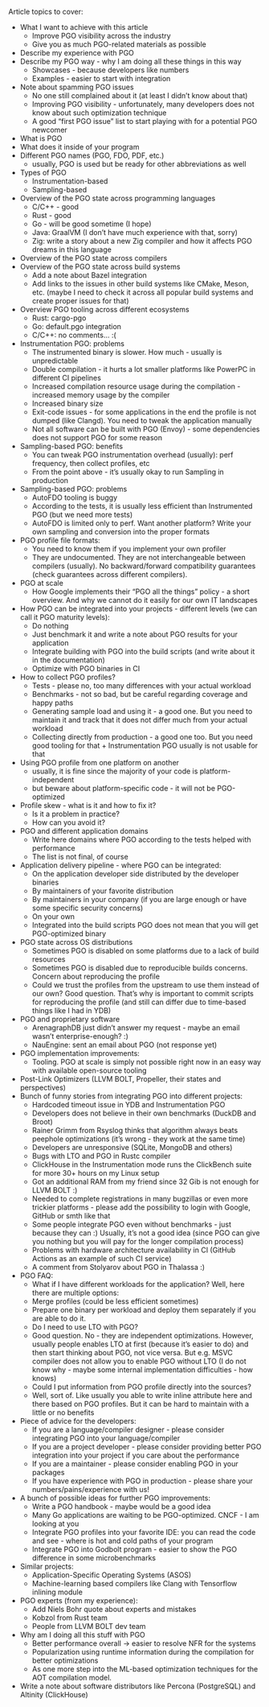 Article topics to cover:

* What I want to achieve with this article
  - Improve PGO visibility across the industry
  - Give you as much PGO-related materials as possible
* Describe my experience with PGO
* Describe my PGO way - why I am doing all these things in this way
  - Showcases - because developers like numbers
  - Examples - easier to start with integration
* Note about spamming PGO issues
  - No one still complained about it (at least I didn’t know about that)
  - Improving PGO visibility - unfortunately, many developers does not know about such optimization technique
  - A good “first PGO issue” list to start playing with for a potential PGO newcomer
* What is PGO
* What does it inside of your program
* Different PGO names (PGO, FDO, PDF, etc.)
  - usually, PGO is used but be ready for other abbreviations as well
* Types of PGO
  - Instrumentation-based
  - Sampling-based
* Overview of the PGO state across programming languages
  - C/C++ - good
  - Rust - good
  - Go - will be good sometime (I hope)
  - Java: GraalVM (I don’t have much experience with that, sorry)
  - Zig: write a story about a new Zig compiler and how it affects PGO dreams in this language
* Overview of the PGO state across compilers
* Overview of the PGO state across build systems
  - Add a note about Bazel integration
  - Add links to the issues in other build systems like CMake, Meson, etc. (maybe I need to check it across all popular build systems and create proper issues for that)
* Overview PGO tooling across different ecosystems
  - Rust: cargo-pgo
  - Go: default.pgo integration
  - C/C++: no comments… :(
* Instrumentation PGO: problems
  - The instrumented binary is slower. How much - usually is unpredictable
  - Double compilation - it hurts a lot smaller platforms like PowerPC in different CI pipelines
  - Increased compilation resource usage during the compilation - increased memory usage by the compiler
  - Increased binary size
  - Exit-code issues - for some applications in the end the profile is not dumped (like Clangd). You need to tweak the application manually
  - Not all software can be built with PGO (Envoy) - some dependencies does not support PGO for some reason
* Sampling-based PGO: benefits
  - You can tweak PGO instrumentation overhead (usually): perf frequency, then collect profiles, etc
  - From the point above - it’s usually okay to run Sampling in production
* Sampling-based PGO: problems
  - AutoFDO tooling is buggy
  - According to the tests, it is usually less efficient than Instrumented PGO (but we need more tests)
  - AutoFDO is limited only to perf. Want another platform? Write your own sampling and conversion into the proper formats
* PGO profile file formats:
  - You need to know them if you implement your own profiler
  - They are undocumented. They are not interchangeable between compilers (usually). No backward/forward compatibility guarantees (check guarantees across different compilers).
* PGO at scale
  - How Google implements their “PGO all the things” policy - a short overview. And why we cannot do it easily for our own IT landscapes
* How PGO can be integrated into your projects - different levels (we can call it PGO maturity levels):
  - Do nothing
  - Just benchmark it and write a note about PGO results for your application 
  - Integrate building with PGO into the build scripts (and write about it in the documentation)
  - Optimize with PGO binaries in CI
* How to collect PGO profiles?
  - Tests - please no, too many differences with your actual workload
  - Benchmarks - not so bad, but be careful regarding coverage and happy paths
  - Generating sample load and using it - a good one. But you need to maintain it and track that it does not differ much from your actual workload
  - Collecting directly from production - a good one too. But you need good tooling for that + Instrumentation PGO usually is not usable for that
* Using PGO profile from one platform on another
  - usually, it is fine since the majority of your code is platform-independent
  - but beware about platform-specific code - it will not be PGO-optimized
* Profile skew - what is it and how to fix it?
  - Is it a problem in practice?
  - How can you avoid it?
* PGO and different application domains
  - Write here domains where PGO according to the tests helped with performance
  - The list is not final, of course
* Application delivery pipeline - where PGO can be integrated:
  - On the application developer side distributed by the developer binaries
  - By maintainers of your favorite distribution
  - By maintainers in your company (if you are large enough or have some specific security concerns)
  - On your own
  - Integrated into the build scripts PGO does not mean that you will get PGO-optimized binary
* PGO state across OS distributions
  - Sometimes PGO is disabled on some platforms due to a lack of build resources
  - Sometimes PGO is disabled due to reproducible builds concerns. Concern about reproducing the profile
  - Could we trust the profiles from the upstream to use them instead of our own? Good question. That’s why is important to commit scripts for reproducing the profile (and still can differ due to time-based things like I had in YDB)
* PGO and proprietary software
  - ArenagraphDB just didn’t answer my request - maybe an email wasn’t enterprise-enough? :)
  - NauEngine: sent an email about PGO (not response yet)
* PGO implementation improvements:
  - Tooling. PGO at scale is simply not possible right now in an easy way with available open-source tooling
* Post-Link Optimizers (LLVM BOLT, Propeller, their states and perspectives)
* Bunch of funny stories from integrating PGO into different projects:
  - Hardcoded timeout issue in YDB and Instrumentation PGO
  - Developers does not believe in their own benchmarks (DuckDB and Broot)
  - Rainer Grimm from Rsyslog thinks that algorithm always beats peephole optimizations (it’s wrong - they work at the same time)
  - Developers are unresponsive (SQLite, MongoDB and others)
  - Bugs with LTO and PGO in Rustc compiler
  - ClickHouse in the Instrumentation mode runs the ClickBench suite for more 30+ hours on my Linux setup
  - Got an additional RAM from my friend since 32 Gib is not enough for LLVM BOLT :)
  - Needed to complete registrations in many bugzillas or even more trickier platforms - please add the possibility to login with Google, GitHub or smth like that
  - Some people integrate PGO even without benchmarks - just because they can :) Usually, it’s not a good idea (since PGO can give you nothing but you will pay for the longer compilation process)
  - Problems with hardware architecture availability in CI (GitHub Actions as an example of such CI service)
  - A comment from Stolyarov about PGO in Thalassa :)
* PGO FAQ:
  - What if I have different workloads for the application? Well, here there are multiple options:
  - Merge profiles (could be less efficient sometimes)
  - Prepare one binary per workload and deploy them separately if you are able to do it.
  - Do I need to use LTO with PGO?
  - Good question. No - they are independent optimizations. However, usually people enables LTO at first (because it’s easier to do) and then start thinking about PGO, not vice versa. But e.g. MSVC compiler does not allow you to enable PGO without LTO (I do not know why - maybe some internal implementation difficulties - how knows)
  - Could I put information from PGO profile directly into the sources?
  - Well, sort of. Like usually you able to write inline attribute here and there based on PGO profiles. But it can be hard to maintain with a little or no benefits
* Piece of advice for the developers:
  - If you are a language/compiler designer - please consider integrating PGO into your language/compiler
  - If you are a project developer - please consider providing better PGO integration into your project if you care about the performance
  - If you are a maintainer - please consider enabling PGO in your packages
  - If you have experience with PGO in production - please share your numbers/pains/experience with us!
* A bunch of possible ideas for further PGO improvements:
  - Write a PGO handbook - maybe would be a good idea
  - Many Go applications are waiting to be PGO-optimized. CNCF - I am looking at you
  - Integrate PGO profiles into your favorite IDE: you can read the code and see - where is hot and cold paths of your program
  - Integrate PGO into Godbolt program - easier to show the PGO difference in some microbenchmarks
* Similar projects:
  - Application-Specific Operating Systems (ASOS)
  - Machine-learning based compilers like Clang with Tensorflow inlining module
* PGO experts (from my experience):
  - Add Niels Bohr quote about experts and mistakes
  - Kobzol from Rust team
  - People from LLVM BOLT dev team
* Why am I doing all this stuff with PGO
  - Better performance overall -> easier to resolve NFR for the systems
  - Popularization using runtime information during the compilation for better optimizations
  - As one more step into the ML-based optimization techniques for the AOT compilation model.
* Write a note about software distributors like Percona (PostgreSQL) and Altinity (ClickHouse)
